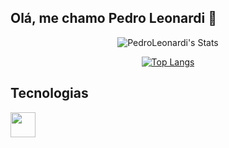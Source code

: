 ## Olá, me chamo Pedro Leonardi 👋

<link rel="stylesheet" type='text/css' href="https://cdn.jsdelivr.net/gh/devicons/devicon@latest/devicon.min.css" />

<div align="center">
  
![PedroLeonardi's Stats](https://github-readme-stats.vercel.app/api?username=PedroLeonardi&theme=radical&show_icons=true&hide_border=false&count_private=false)

</div>

<div align="center">
  
[![Top Langs](https://github-readme-stats.vercel.app/api/top-langs/?username=PedroLeonardi&layout=donut&theme=radical&hide=hack,html)](https://github.com/anuraghazra/github-readme-stats)

</div>

## Tecnologias
<img loading="lazy" src="https://cdn.jsdelivr.net/gh/devicons/devicon@latest/icons/javascript/javascript-original.svg" width="40" height="40"/>
          
<!--
**PedroLeonardi/PedroLeonardi** is a ✨ _special_ ✨ repository because its `README.md` (this file) appears on your GitHub profile.

Here are some ideas to get you started:

- 🔭 I’m currently working on ...
- 🌱 I’m currently learning ...
- 👯 I’m looking to collaborate on ...
- 🤔 I’m looking for help with ...
- 💬 Ask me about ...
- 📫 How to reach me: ...
- 😄 Pronouns: ...
- ⚡ Fun fact: ...
-->
